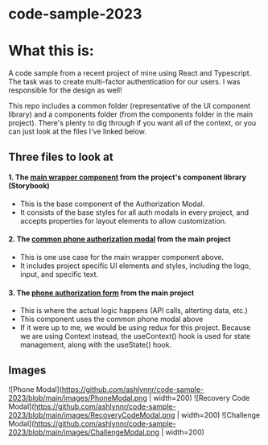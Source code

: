 # code-sample-2023

# What this is:

A code sample from a recent project of mine using React and Typescript. The task was to create multi-factor authentication for our users. I was responsible for the design as well!

This repo includes a common folder (representative of the UI component library) and a components folder (from the components folder in the main project). There's plenty to dig through if you want all of the context, or you can just look at the files I've linked below.

## Three files to look at

#### 1. The [main wrapper component](https://github.com/ashlynnr/code-sample-2023/blob/main/common/AuthorizationModal/AuthorizationModal.tsx) from the project's component library (Storybook)

- This is the base component of the Authorization Modal.
- It consists of the base styles for all auth modals in every project, and accepts properties for layout elements to allow customization.

#### 2. The [common phone authorization modal](https://github.com/ashlynnr/code-sample-2023/blob/main/components/MFAForms/PhoneAuthorizationForm.tsx) from the main project

- This is one use case for the main wrapper component above.
- It includes project specific UI elements and styles, including the logo, input, and specific text.

#### 3. The [phone authorization form](https://github.com/ashlynnr/code-sample-2023/blob/main/components/Modal/AuthorizationModal/PhoneAuthorizationModal/PhoneAuthorizationModal.tsx) from the main project

- This is where the actual logic happens (API calls, alterting data, etc.)
- This component uses the common phone modal above
- If it were up to me, we would be using redux for this project. Because we are using Context instead, the useContext() hook is used for state management, along with the useState() hook.

## Images

![Phone Modal](https://github.com/ashlynnr/code-sample-2023/blob/main/images/PhoneModal.png | width=200)
![Recovery Code Modal](https://github.com/ashlynnr/code-sample-2023/blob/main/images/RecoveryCodeModal.png | width=200)
![Challenge Modal](https://github.com/ashlynnr/code-sample-2023/blob/main/images/ChallengeModal.png | width=200)
